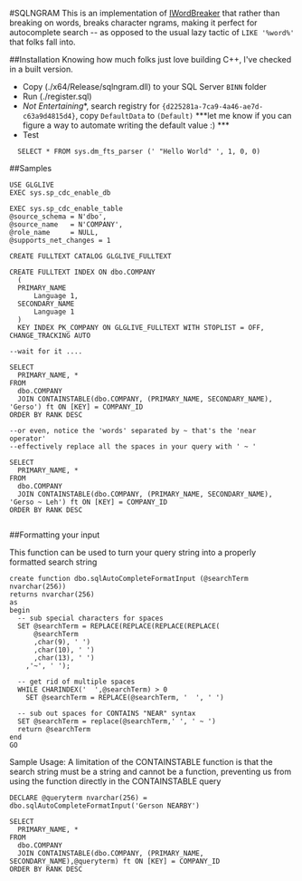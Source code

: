 #SQLNGRAM
This is an implementation of [IWordBreaker](https://msdn.microsoft.com/en-us/library/ms691079(v=vs.85).aspx)
that rather than breaking on words, breaks character ngrams, making it perfect for autocomplete search -- 
as opposed to the usual lazy tactic of `LIKE '%word%'` that folks fall into.

##Installation
Knowing how much folks just love building C++, I've checked in a built version. 

* Copy (./x64/Release/sqlngram.dll) to your SQL Server `BINN` folder 
* Run (./register.sql)
* *Not Entertaining**, search registry for `{d225281a-7ca9-4a46-ae7d-c63a9d4815d4}`, copy `DefaultData` to `(Default)`
  ***let me know if you can figure a way to automate writing the default value :) ***
* Test
```
  SELECT * FROM sys.dm_fts_parser (' "Hello World" ', 1, 0, 0)
```


##Samples
```
USE GLGLIVE
EXEC sys.sp_cdc_enable_db  

EXEC sys.sp_cdc_enable_table  
@source_schema = N'dbo',  
@source_name   = N'COMPANY',  
@role_name     = NULL,  
@supports_net_changes = 1 

CREATE FULLTEXT CATALOG GLGLIVE_FULLTEXT

CREATE FULLTEXT INDEX ON dbo.COMPANY
  (   
  PRIMARY_NAME  
      Language 1,   
  SECONDARY_NAME  
      Language 1   
  )  
  KEY INDEX PK_COMPANY ON GLGLIVE_FULLTEXT WITH STOPLIST = OFF, CHANGE_TRACKING AUTO  

--wait for it ....

SELECT 
  PRIMARY_NAME, *
FROM
  dbo.COMPANY 
  JOIN CONTAINSTABLE(dbo.COMPANY, (PRIMARY_NAME, SECONDARY_NAME), 'Gerso') ft ON [KEY] = COMPANY_ID
ORDER BY RANK DESC

--or even, notice the 'words' separated by ~ that's the 'near operator'
--effectively replace all the spaces in your query with ' ~ '

SELECT 
  PRIMARY_NAME, *
FROM
  dbo.COMPANY 
  JOIN CONTAINSTABLE(dbo.COMPANY, (PRIMARY_NAME, SECONDARY_NAME), 'Gerso ~ Leh') ft ON [KEY] = COMPANY_ID
ORDER BY RANK DESC
   
```


##Formatting your input

This function can be used to turn your query string into a properly formatted search string
```
create function dbo.sqlAutoCompleteFormatInput (@searchTerm nvarchar(256))
returns nvarchar(256)
as 
begin
  -- sub special characters for spaces
  SET @searchTerm = REPLACE(REPLACE(REPLACE(REPLACE(
      @searchTerm
      ,char(9), ' ')
      ,char(10), ' ')
      ,char(13), ' ')
    ,'~', ' ');

  -- get rid of multiple spaces
  WHILE CHARINDEX('  ',@searchTerm) > 0
    SET @searchTerm = REPLACE(@searchTerm, '  ', ' ')

  -- sub out spaces for CONTAINS "NEAR" syntax
  SET @searchTerm = replace(@searchTerm,' ', ' ~ ')
  return @searchTerm
end
GO
```

Sample Usage:
A limitation of the CONTAINSTABLE function is that the search string must be a string and cannot be a function, preventing us from using the function directly in the CONTAINSTABLE query
```
DECLARE @queryterm nvarchar(256) = dbo.sqlAutoCompleteFormatInput('Gerson NEARBY')

SELECT 
  PRIMARY_NAME, *
FROM
  dbo.COMPANY 
  JOIN CONTAINSTABLE(dbo.COMPANY, (PRIMARY_NAME, SECONDARY_NAME),@queryterm) ft ON [KEY] = COMPANY_ID
ORDER BY RANK DESC
```

